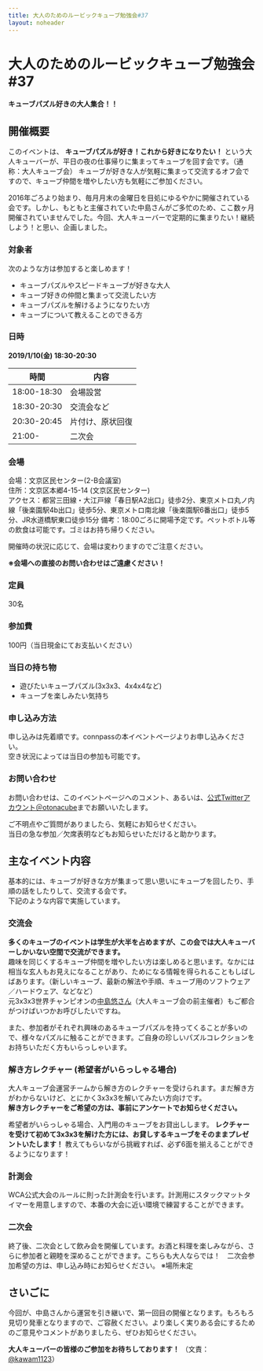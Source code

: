 ```yaml
---
title: 大人のためのルービックキューブ勉強会#37
layout: noheader
---
```


# 大人のためのルービックキューブ勉強会#37

**キューブパズル好きの大人集合！！**

## 開催概要
このイベントは、 **キューブパズルが好き！これから好きになりたい！** という大人キューバーが、平日の夜の仕事帰りに集まってキューブを回す会です。（通称：大人キューブ会）  キューブが好きな人が気軽に集まって交流するオフ会ですので、キューブ仲間を増やしたい方も気軽にご参加ください。

2016年ごろより始まり、毎月月末の金曜日を目処にゆるやかに開催されている会です。しかし、もともと主催されていた中島さんがご多忙のため、ここ数ヶ月開催されていませんでした。今回、大人キューバーで定期的に集まりたい！継続しよう！と思い、企画しました。

### 対象者
次のような方は参加すると楽しめます！

- キューブパズルやスピードキューブが好きな大人
- キューブ好きの仲間と集まって交流したい方
- キューブパズルを解けるようになりたい方
- キューブについて教えることのできる方

### 日時
**2019/1/10(金) 18:30-20:30**

|時間|内容|
|---|---|
|18:00-18:30|会場設営|
|18:30-20:30|交流会など|
|20:30-20:45|片付け、原状回復|
|21:00-|二次会|

### 会場
会場：文京区民センター(2-B会議室)  
住所：文京区本郷4-15-14 (文京区民センター)  
アクセス：都営三田線・大江戸線「春日駅A2出口」徒歩2分、東京メトロ丸ノ内線「後楽園駅4b出口」徒歩5分、東京メトロ南北線「後楽園駅6番出口」徒歩5分、JR水道橋駅東口徒歩15分
備考：18:00ごろに開場予定です。ペットボトル等の飲食は可能です。ゴミはお持ち帰りください。

開催時の状況に応じて、会場は変わりますのでご注意ください。

**※会場への直接のお問い合わせはご遠慮ください！**

### 定員
30名

### 参加費
100円（当日現金にてお支払いください）

### 当日の持ち物
- 遊びたいキューブパズル(3x3x3、4x4x4など)
- キューブを楽しみたい気持ち

### 申し込み方法
申し込みは先着順です。connpassの本イベントページよりお申し込みください。  
空き状況によっては当日の参加も可能です。

### お問い合わせ
お問い合わせは、このイベントページへのコメント、あるいは、[公式Twitterアカウント＠otonacube](https://twitter.com/otonacube)までお願いいたします。

ご不明点やご質問がありましたら、気軽にお知らせください。  
当日の急な参加／欠席表明などもお知らせいただけると助かります。

## 主なイベント内容
基本的には、キューブが好きな方が集まって思い思いにキューブを回したり、手順の話をしたりして、交流する会です。  
下記のような内容で実施しています。

### 交流会
**多くのキューブのイベントは学生が大半を占めますが、この会では大人キューバーしかいない空間で交流ができます。**  
趣味を同じくするキューブ仲間を増やしたい方は楽しめると思います。なかには相当な玄人もお見えになることがあり、ためになる情報を得られることもしばしばあります。（新しいキューブ、最新の解法や手順、キューブ用のソフトウェア／ハードウェア、などなど）  
元3x3x3世界チャンピオンの[中島悠さん](https://twitter.com/naka_jima_yu)（大人キューブ会の前主催者）もご都合がつけばいつかお呼びしたいですね。

また、参加者がそれぞれ興味のあるキューブパズルを持ってくることが多いので、様々なパズルに触ることができます。ご自身の珍しいパズルコレクションをお持ちいただく方もいらっしゃいます。

### 解き方レクチャー (希望者がいらっしゃる場合)
大人キューブ会運営チームから解き方のレクチャーを受けられます。まだ解き方がわからないけど、とにかく3x3x3を解いてみたい方向けです。  
**解き方レクチャーをご希望の方は、事前にアンケートでお知らせください。**

希望者がいらっしゃる場合、入門用のキューブをお貸出しします。 **レクチャーを受けて初めて3x3x3を解けた方には、お貸しするキューブをそのままプレゼントいたします！** 教えてもらいながら挑戦すれば、必ず6面を揃えることができるようになります！

### 計測会
WCA公式大会のルールに則った計測会を行います。計測用にスタックマットタイマーを用意しますので、本番の大会に近い環境で練習することができます。

### 二次会
終了後、二次会として飲み会を開催しています。お酒と料理を楽しみながら、さらに参加者と親睦を深めることができます。こちらも大人ならでは！　二次会参加希望の方は、申し込み時にお知らせください。
※場所未定

## さいごに
今回が、中島さんから運営を引き継いで、第一回目の開催となります。もろもろ見切り発車となりますので、ご容赦ください。より楽しく実りある会にするためのご意見やコメントがありましたら、ぜひお知らせください。

**大人キューバーの皆様のご参加をお待ちしております！** （文責：[@kawam1123](https://twitter.com/kawam1123)）